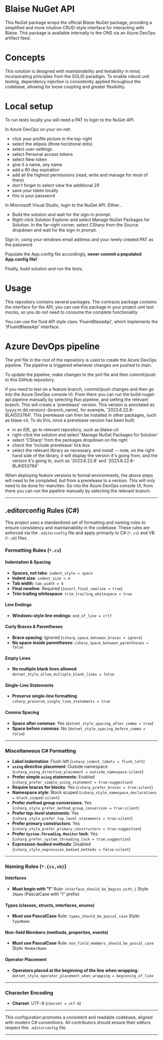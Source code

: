 # Blaise NuGet API 

This NuGet package wraps the official Blaise NuGet package, providing a simplified and more intuitive CRUD-style interface for interacting with Blaise. This package is available internally to the ONS via an Azure DevOps artifact feed.

# Concepts

This solution is designed with maintainability and testability in mind, incorporating principles from the SOLID paradigm. To enable robust unit testing, dependency injection is consistently applied throughout the codebase, allowing for loose coupling and greater flexibility.

# Local setup

To run tests locally you will need a PAT to login to the NuGet API.

In Azure DevOps on your on-net:

- click your profile picture in the top-right
- select the ellipsis (three horiztonal dots)
- select user-settings
- select Personal access tokens
- select New token
- give it a name, any name
- add a 90 day expiration
- add all the highest permissions (read, write and manage for most of them)
- don't forget to select view the additional 29
- save your token locally
- this is your password

In Miscrosoft Visual Studio, login to the NuGet API. Either...

- Build the solution and wait for the sign-in prompt.
- Right-click Solution Explorer and select Manage NuGet Packages for Solution. In the far-right corner, select CSharp from the Source dropdown and wait for the sign-in prompt.

Sign in, using your windows email address and your newly created PAT as the password

Populate the App.config file accordingly, **never commit a populated App.config file!**

Finally, build solution and run the tests.

# Usage

This repository contains several packages. The contracts package contains the interface for the API, you can use this package in your project unit test mocks, so you do not need to consume the complete functionality.

You can use the fluid API style class 'FluentBlaiseApi', which implements the 'IFluentBlaiseApi' interface.
		
# Azure DevOps pipeline

The yml file in the root of the repository is used to create the Azure DevOps pipeline. The pipeline is triggered whenever changes are pushed to main.

To update the pipeline, make changes to the yml file and then commit/push to this GitHub repository. 

If you need to test on a feature branch, commit/push changes and then go into the Azure DevOps console UI. From there you can run the build-nuget-api pipeline manually by selecting Run pipeline, and setting the relevant branch. This will create a 'prerelease' version.  This version is annotated as {yyyy.m.dd.version}-{branch_name}, for example, 
'2023.6.22.8-BLAIS53764'. This prerelease can then be installed in other packages, such as blase-cli.  To do this, once a prerelease version has been built:
- in an IDE, go to relevant repository, such as blaise-cli
- right-click the solution and select 'Manage NuGet Packages for Solution'
- select 'CSharp' from the packages dropdown on the right
- check the 'Include prerelease' tick box
- select the relevant library as necessary, and install
-- note, on the right-hand side of the library, it will display the version it's going from, and the version it's going to, such as '2023.6.22.8' and '2023.6.22.8-BLAIS53764'

When deploying feature versions to formal environments, the above steps will need to be completed, but from a prerelease to a version. This will only need to be done for main/dev. Go into the Azure DevOps console UI, from there you can run the pipeline manually by selecting the relevant branch. 

---

## .editorconfig Rules (C#)

This project uses a standardized set of formatting and naming rules to ensure consistency and maintainability in the codebase. These rules are enforced via the `.editorconfig` file and apply primarily to C# (`*.cs`) and VB (`*.vb`) files.

### Formatting Rules (`*.cs`)

#### Indentation & Spacing

* **Spaces, not tabs**: `indent_style = space`
* **Indent size**: `indent_size = 4`
* **Tab width**: `tab_width = 4`
* **Final newline**: Required (`insert_final_newline = true`)
* **Trim trailing whitespace**: `trim_trailing_whitespace = true`

#### Line Endings

* **Windows-style line endings**: `end_of_line = crlf`

#### Curly Braces & Parentheses

* **Brace spacing**: Ignored (`csharp_space_between_braces = ignore`)
* **No space inside parentheses**: `csharp_space_between_parentheses = false`

#### Empty Lines

* **No multiple blank lines allowed**: `dotnet_style_allow_multiple_blank_lines = false`

#### Single-Line Statements

* **Preserve single-line formatting**: `csharp_preserve_single_line_statements = true`

#### Comma Spacing

* **Space after commas**: Yes (`dotnet_style_spacing_after_comma = true`)
* **Space before commas**: No (`dotnet_style_spacing_before_comma = false`)

---

### Miscellaneous C# Formatting

* **Label indentation**: Flush left (`csharp_indent_labels = flush_left`)
* **`using` directive placement**: Outside namespace (`csharp_using_directive_placement = outside_namespace:silent`)
* **Prefer simple `using` statements**: Enabled (`csharp_prefer_simple_using_statement = true:suggestion`)
* **Require braces for blocks**: Yes (`csharp_prefer_braces = true:silent`)
* **Namespace style**: Block scoped (`csharp_style_namespace_declarations = block_scoped:silent`)
* **Prefer method group conversions**: Yes (`csharp_style_prefer_method_group_conversion = true:silent`)
* **Prefer top-level statements**: Yes (`csharp_style_prefer_top_level_statements = true:silent`)
* **Prefer primary constructors**: Yes (`csharp_style_prefer_primary_constructors = true:suggestion`)
* **Prefer `System.Threading.Monitor` lock**: Yes (`csharp_prefer_system_threading_lock = true:suggestion`)
* **Expression-bodied methods**: Disabled (`csharp_style_expression_bodied_methods = false:silent`)

---

### Naming Rules (`*.{cs,vb}`)

#### Interfaces

* **Must begin with "I"**
  Rule: `interface_should_be_begins_with_i`
  Style: `IName` (PascalCase with "I" prefix)

#### Types (classes, structs, interfaces, enums)

* **Must use PascalCase**
  Rule: `types_should_be_pascal_case`
  Style: `TypeName`

#### Non-field Members (methods, properties, events)

* **Must use PascalCase**
  Rule: `non_field_members_should_be_pascal_case`
  Style: `MemberName`

#### Operator Placement

* **Operators placed at the beginning of the line when wrapping**:
  `dotnet_style_operator_placement_when_wrapping = beginning_of_line`

---

### Character Encoding

* **Charset**: UTF-8 (`charset = utf-8`)

---

This configuration promotes a consistent and readable codebase, aligned with modern C# conventions. All contributors should ensure their editors respect this `.editorconfig` file.

---